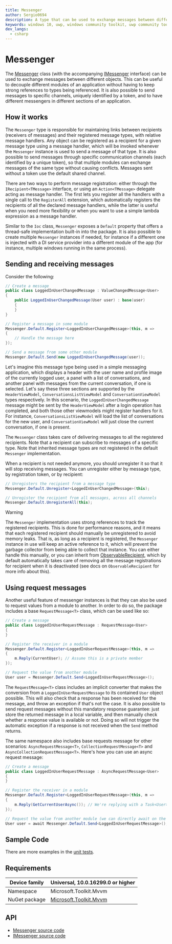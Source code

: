 ```yaml
---
title: Messenger
author: Sergio0694
description: A type that can be used to exchange messages between different objects
keywords: windows 10, uwp, windows community toolkit, uwp community toolkit, uwp toolkit, mvvm, service, messenger, messaging, net core, net standard
dev_langs:
  - csharp
---
```


# Messenger

The [Messenger](https://docs.microsoft.com/dotnet/api/microsoft.toolkit.mvvm.Messaging.Messenger) class (with the accompanying [IMessenger](https://docs.microsoft.com/dotnet/api/microsoft.toolkit.mvvm.Messaging.IMessenger) interface) can be used to exchange messages between different objects. This can be useful to decouple different modules of an application without having to keep strong references to types being referenced. It is also possible to send messages to specific channels, uniquely identified by a token, and to have different messengers in different sections of an application. 

## How it works

The `Messenger` type is responsible for maintaining links between recipients (receivers of messages) and their registered message types, with relative message handlers. Any object can be registered as a recipient for a given message type using a message handler, which will be invoked whenever the `Messenger` instance is used to send a message of that type. It is also possible to send messages through specific communication channels (each identified by a unique token), so that multiple modules can exchange messages of the same type without causing conflicts. Messages sent without a token use the default shared channel.

There are two ways to perform message registration: either through the `IRecipient<TMessage>` interface, or using an `Action<TMessage>` delegate acting as message handler. The first lets you register all the handlers with a single call to the `RegisterAll` extension, which automatically registers the recipients of all the declared message handlers, while the latter is useful when you need more flexibility or when you want to use a simple lambda expression as a message handler.

Similar to the `Ioc` class, `Messenger` exposes a `Default` property that offers a thread-safe implementation built-in into the package. It is also possible to create multiple `Messenger` instances if needed, for instance if a different one is injected with a DI service provider into a different module of the app (for instance, multiple windows running in the same process).

## Sending and receiving messages

Consider the following:

```csharp
// Create a message
public class LoggedInUserChangedMessage : ValueChangedMessage<User>
{
    public LoggedInUserChangedMessage(User user) : base(user)
    {        
    }
}

// Register a message in some module
Messenger.Default.Register<LoggedInUserChangedMessage>(this, m =>
{
    // Handle the message here
});

// Send a message from some other module
Messenger.Default.Send(new LoggedInUserChangedMessage(user));
```

Let's imagine this message type being used in a simple messaging application, which displays a header with the user name and profile image of the currently logged user, a panel with a list of conversations, and another panel with messages from the current conversation, if one is selected. Let's say these three sections are supported by the `HeaderViewModel`, `ConversationsListViewModel` and `ConversationViewModel` types respectively. In this scenario, the `LoggedInUserChangedMessage` message might be sent by the `HeaderViewModel` after a login operation has completed, and both those other viewmodels might register handlers for it. For instance, `ConversationsListViewModel` will load the list of conversations for the new user, and `ConversationViewModel` will just close the current conversation, if one is present.

The `Messenger` class takes care of delivering messages to all the registered recipients. Note that a recipient can subscribe to messages of a specific type. Note that inherited message types are not registered in the default `Messenger` implementation.

When a recipient is not needed anymore, you should unregister it so that it will stop receiving messages. You can unregister either by message type, by registration token, or by recipient:

```csharp
// Unregisters the recipient from a message type
Messenger.Default.Unregister<LoggedInUserChangedMessage>(this);

// Unregister the recipient from all messages, across all channels
Messenger.Default.UnregisterAll(this);
```

> [!WARNING]
> The `Messenger` implementation uses strong references to track the registered recipients. This is done for performance reasons, and it means that each registered recipient should manually be unregistered to avoid memory leaks. That is, as long as a recipient is registered, the `Messenger` instance in use will keep an active reference to it, which will prevent the garbage collector from being able to collect that instance. You can either handle this manually, or you can inherit from [ObservableRecipient](ObservableRecipient.md), which by default automatically takes care of removing all the message registrations for recipient when it is deactivated (see docs on `ObservableRecipient` for more info about this).

## Using request messages

Another useful feature of messenger instances is that they can also be used to request values from a module to another. In order to do so, the package includes a base `RequestMessage<T>` class, which can be used like so:

```csharp
// Create a message
public class LoggedInUserRequestMessage : RequestMessage<User>
{
}

// Register the receiver in a module
Messenger.Default.Register<LoggedInUserRequestMessage>(this, m =>
{
    m.Reply(CurrentUser); // Assume this is a private member
});

// Request the value from another module
User user = Messenger.Default.Send<LoggedInUserRequestMessage>();
```

The `RequestMessage<T>` class includes an implicit converter that makes the conversion from a `LoggedInUserRequestMessage` to its contained `User` object possible. This will also check that a response has been received for the message, and throw an exception if that's not the case. It is also possible to send request messages without this mandatory response guarantee: just store the returned message in a local variable, and then manually check whether a response value is available or not. Doing so will not trigger the automatic exception if a response is not received when the `Send` method returns.

The same namespace also includes base requests message for other scenarios: `AsyncRequestMessage<T>`, `CollectionRequestMessage<T>` and `AsyncCollectionRequestMessage<T>`.
Here's how you can use an async request message:

```csharp
// Create a message
public class LoggedInUserRequestMessage : AsyncRequestMessage<User>
{
}

// Register the receiver in a module
Messenger.Default.Register<LoggedInUserRequestMessage>(this, m =>
{
    m.Reply(GetCurrentUserAsync()); // We're replying with a Task<User>
});

// Request the value from another module (we can directly await on the request)
User user = await Messenger.Default.Send<LoggedInUserRequestMessage>();
```

## Sample Code

There are more examples in the [unit tests](https://github.com/Microsoft/WindowsCommunityToolkit//blob/master/UnitTests/UnitTests.Shared/Mvvm).

## Requirements

| Device family | Universal, 10.0.16299.0 or higher |
| --- | --- |
| Namespace | Microsoft.Toolkit.Mvvm |
| NuGet package | [Microsoft.Toolkit.Mvvm](https://www.nuget.org/packages/Microsoft.Toolkit.Mvvm/) |

## API

* [Messenger source code](https://github.com/Microsoft/WindowsCommunityToolkit//blob/master/Microsoft.Toolkit.Mvvm/Messaging/Messenger.cs)
* [IMessenger source code](https://github.com/Microsoft/WindowsCommunityToolkit//blob/master/Microsoft.Toolkit.Mvvm/Messaging/IMessenger.cs)
